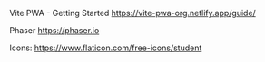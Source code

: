 Vite PWA - Getting Started
https://vite-pwa-org.netlify.app/guide/

Phaser
https://phaser.io

Icons:
https://www.flaticon.com/free-icons/student
